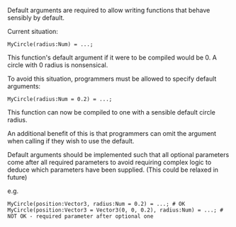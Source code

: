 Default arguments are required to allow writing functions that behave sensibly by default.

Current situation:
```
MyCircle(radius:Num) = ...;
```
This function's default argument if it were to be compiled would be 0. A circle with 0 radius is nonsensical.

To avoid this situation, programmers must be allowed to specify default arguments:
```
MyCircle(radius:Num = 0.2) = ...;
```

This function can now be compiled to one with a sensible default circle radius.

An additional benefit of this is that programmers can omit the argument when calling if they wish to use the default.

Default arguments should be implemented such that all optional parameters come after all required parameters
to avoid requiring complex logic to deduce which parameters have been supplied. (This could be relaxed in future)

e.g.
```
MyCircle(position:Vector3, radius:Num = 0.2) = ...; # OK
MyCircle(position:Vector3 = Vector3(0, 0, 0.2), radius:Num) = ...; # NOT OK - required parameter after optional one
```